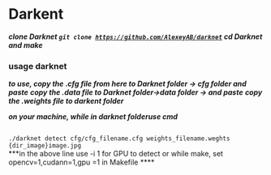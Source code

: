 # Darkent
***clone Darknet
<code>git clone https://github.com/AlexeyAB/darknet</code>
cd Darknet
and make***
### usage darknet
***to use, copy the .cfg file from here to Darknet folder -> cfg folder and paste***
***copy the .data file to Darknet folder->data folder -> and paste***
***copy the .weights file to darkent folder***

***on your machine, while in darknet folderuse cmd***

<code> 
./darknet detect cfg/cfg_filename.cfg weights_filename.weghts {dir_image}image.jpg
</code>
***in the above line use -i 1 for GPU to detect  or while make, set opencv=1,cudann=1,gpu =1 in Makefile ****
